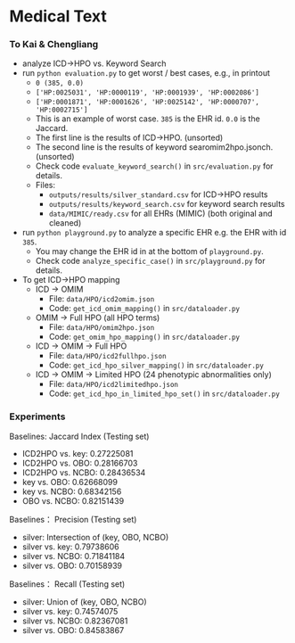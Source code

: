 # Medical Text

### To Kai & Chengliang

* analyze ICD->HPO vs. Keyword Search
* run `python evaluation.py` to get worst / best cases, e.g., in printout
    - `0 (385, 0.0)`
    - `['HP:0025031', 'HP:0000119', 'HP:0001939', 'HP:0002086']`
    - `['HP:0001871', 'HP:0001626', 'HP:0025142', 'HP:0000707', 'HP:0002715']`
    - This is an example of worst case. `385` is the EHR id. `0.0` is the Jaccard.
    - The first line is the results of ICD->HPO. (unsorted)
    - The second line is the results of keyword searomim2hpo.jsonch. (unsorted)
    - Check code `evaluate_keyword_search()` in `src/evaluation.py` for details.
    - Files:
        - `outputs/results/silver_standard.csv` for ICD->HPO results
        - `outputs/results/keyword_search.csv` for keyword search results
        - `data/MIMIC/ready.csv` for all EHRs (MIMIC) (both original and cleaned) 
* run `python playground.py` to analyze a specific EHR e.g. the EHR with id `385`.
    - You may change the EHR id in at the bottom of `playground.py`.
    - Check code `analyze_specific_case()` in  `src/playground.py` for details.
* To get ICD->HPO mapping
    - ICD -> OMIM
        - File: `data/HPO/icd2omim.json`
        - Code: `get_icd_omim_mapping()` in `src/dataloader.py`
    - OMIM -> Full HPO (all HPO terms)
        - File: `data/HPO/omim2hpo.json`
        - Code: `get_omim_hpo_mapping()` in `src/dataloader.py`
    - ICD -> OMIM -> Full HPO
        - File: `data/HPO/icd2fullhpo.json`
        - Code: `get_icd_hpo_silver_mapping()` in `src/dataloader.py`
    - ICD -> OMIM -> Limited HPO (24 phenotypic abnormalities only)
        - File: `data/HPO/icd2limitedhpo.json`
        - Code: `get_icd_hpo_in_limited_hpo_set()` in `src/dataloader.py`

### Experiments

Baselines: Jaccard Index (Testing set)
- ICD2HPO vs. key: 0.27225081
- ICD2HPO vs. OBO: 0.28166703
- ICD2HPO vs. NCBO: 0.28436534
- key vs. OBO: 0.62668099
- key vs. NCBO: 0.68342156
- OBO vs. NCBO: 0.82151439

Baselines： Precision (Testing set)
- silver: Intersection of (key, OBO, NCBO)
- silver vs. key: 0.79738606
- silver vs. NCBO: 0.71841184
- silver vs. OBO: 0.70158939 

Baselines： Recall (Testing set)
- silver: Union of (key, OBO, NCBO)
- silver vs. key: 0.74574075
- silver vs. NCBO: 0.82367081
- silver vs. OBO: 0.84583867
